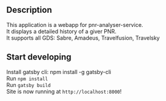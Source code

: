 ## Description

This application is a webapp for pnr-analyser-service.  
It displays a detailed history of a giver PNR.  
It supports all GDS: Sabre, Amadeus, Travelfusion, Travelsky  

## Start developing
Install gatsby cli: npm install -g gatsby-cli  
Run `npm install`  
Run `gatsby build`  
Site is now running at `http://localhost:8000`!